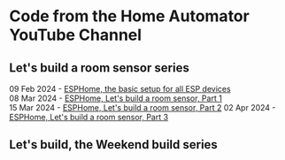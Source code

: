 # Code from the Home Automator YouTube Channel
## Let's build a room sensor series

09 Feb 2024 - [ESPHome, the basic setup for all ESP devices](/Tutorial%201%20-%20Basic%20Setup%20for%20all%20Devices/)  
08 Mar 2024 - [ESPHome, Let's build a room sensor, Part 1](/Lets_build_a_room_sensor/Part%201/)  
15 Mar 2024 - [ESPHome, Let's build a room sensor, Part 2](/Lets_build_a_room_sensor/Part%202/)
02 Apr 2024 - [ESPHome, Let's build a room sensor, Part 3](/Lets_build_a_room_sensor/Part%203/)

## Let's build, the Weekend build series
